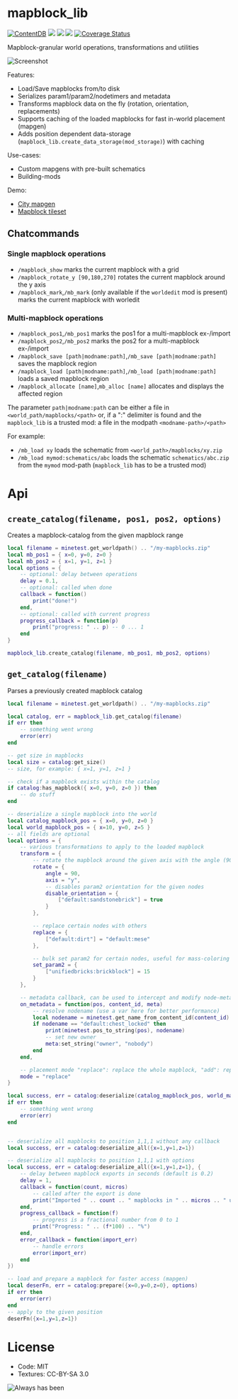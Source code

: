 
# mapblock_lib

[![ContentDB](https://content.minetest.net/packages/BuckarooBanzay/mapblock_lib/shields/downloads/)](https://content.minetest.net/packages/BuckarooBanzay/mapblock_lib/)
![](https://github.com/BuckarooBanzay/mapblock_lib/workflows/luacheck/badge.svg)
![](https://github.com/BuckarooBanzay/mapblock_lib/workflows/ldoc/badge.svg)
![](https://github.com/BuckarooBanzay/mapblock_lib/workflows/test/badge.svg)
[![Coverage Status](https://coveralls.io/repos/github/BuckarooBanzay/mapblock_lib/badge.svg?branch=main)](https://coveralls.io/github/BuckarooBanzay/mapblock_lib?branch=main)

Mapblock-granular world operations, transformations and utilities

![Screenshot](screenshot.png)

Features:

* Load/Save mapblocks from/to disk
* Serializes param1/param2/nodetimers and metadata
* Transforms mapblock data on the fly (rotation, orientation, replacements)
* Supports caching of the loaded mapblocks for fast in-world placement (mapgen)
* Adds position dependent data-storage (`mapblock_lib.create_data_storage(mod_storage)`) with caching

Use-cases:

* Custom mapgens with pre-built schematics
* Building-mods

Demo:

* [City mapgen](https://github.com/BuckarooBanzay/citygen)
* [Mapblock tileset](https://github.com/buckarooBanzay/mapblock_tileset)

## Chatcommands

### Single mapblock operations

* `/mapblock_show` marks the current mapblock with a grid
* `/mapblock_rotate_y [90,180,270]` rotates the current mapblock around the y axis
* `/mapblock_mark`,`/mb_mark` (only available if the `worldedit` mod is present) marks the current mapblock with worledit

### Multi-mapblock operations

* `/mapblock_pos1`,`/mb_pos1` marks the pos1 for a multi-mapblock ex-/import
* `/mapblock_pos2`,`/mb_pos2` marks the pos2 for a multi-mapblock ex-/import
* `/mapblock_save [path|modname:path]`,`/mb_save [path|modname:path]` saves the mapblock region
* `/mapblock_load [path|modname:path]`,`/mb_load [path|modname:path]` loads a saved mapblock region
* `/mapblock_allocate [name]`,`mb_alloc [name]` allocates and displays the affected region

The parameter `path|modname:path` can be either a file in `<world_path/mapblocks/<path>`
or, if a ":" delimiter is found and the `mapblock_lib` is a trusted mod: a file in the modpath `<modname-path>/<path>`

For example:
* `/mb_load xy` loads the schematic from `<world_path>/mapblocks/xy.zip`
* `/mb_load mymod:schematics/abc` loads the schematic `schematics/abc.zip` from the `mymod` mod-path (`mapblock_lib` has to be a trusted mod)

# Api

## `create_catalog(filename, pos1, pos2, options)`

Creates a mapblock-catalog from the given mapblock range

```lua
local filename = minetest.get_worldpath() .. "/my-mapblocks.zip"
local mb_pos1 = { x=0, y=0, z=0 }
local mb_pos2 = { x=1, y=1, z=1 }
local options = {
    -- optional: delay between operations
    delay = 0.1,
    -- optional: called when done
    callback = function()
        print("done!")
    end,
    -- optional: called with current progress
    progress_callback = function(p)
        print("progress: " .. p) -- 0 ... 1
    end
}

mapblock_lib.create_catalog(filename, mb_pos1, mb_pos2, options)
```

## `get_catalog(filename)`

Parses a previously created mapblock catalog

```lua
local filename = minetest.get_worldpath() .. "/my-mapblocks.zip"

local catalog, err = mapblock_lib.get_catalog(filename)
if err then
    -- something went wrong
    error(err)
end

-- get size in mapblocks
local size = catalog:get_size()
-- size, for example: { x=1, y=1, z=1 }

-- check if a mapblock exists within the catalog
if catalog:has_mapblock({ x=0, y=0, z=0 }) then
    -- do stuff
end

-- deserialize a single mapblock into the world
local catalog_mapblock_pos = { x=0, y=0, z=0 }
local world_mapblock_pos = { x=10, y=0, z=5 }
-- all fields are optional
local options = {
	-- various transformations to apply to the loaded mapblock
	transform = {
		-- rotate the mapblock around the given axis with the angle (90, 180, 270)
		rotate = {
			angle = 90,
			axis = "y",
			-- disables param2 orientation for the given nodes
			disable_orientation = {
				["default:sandstonebrick"] = true
			}
		},

		-- replace certain nodes with others
		replace = {
			["default:dirt"] = "default:mese"
		},

		-- bulk set param2 for certain nodes, useful for mass-coloring
		set_param2 = {
			["unifiedbricks:brickblock"] = 15
		}
	},

	-- metadata callback, can be used to intercept and modify node-metadata/inventory
	on_metadata = function(pos, content_id, meta)
		-- resolve nodename (use a var here for better performance)
		local nodename = minetest.get_name_from_content_id(content_id)
		if nodename == "default:chest_locked" then
			print(minetest.pos_to_string(pos), nodename)
			-- set new owner
			meta:set_string("owner", "nobody")
		end
	end,

	-- placement mode "replace": replace the whole mapblock, "add": replace only air nodes
	mode = "replace"
}

local success, err = catalog:deserialize(catalog_mapblock_pos, world_mapblock_pos, options)
if err then
    -- something went wrong
    error(err)
end


-- deserialize all mapblocks to position 1,1,1 without any callback
local success, err = catalog:deserialize_all({x=1,y=1,z=1})

-- deserialize all mapblocks to position 1,1,1 with options
local success, err = catalog:deserialize_all({x=1,y=1,z=1}, {
	-- delay between mapblock exports in seconds (default is 0.2)
	delay = 1,
	callback = function(count, micros)
		-- called after the export is done
		print("Imported " .. count .. " mapblocks in " .. micros .. " us")
	end,
	progress_callback = function(f)
		-- progress is a fractional number from 0 to 1
		print("Progress: " .. (f*100) .. "%")
	end,
	error_callback = function(import_err)
		-- handle errors
		error(import_err)
	end
})

-- load and prepare a mapblock for faster access (mapgen)
local deserFn, err = catalog:prepare({x=0,y=0,z=0}, options)
if err then
	error(err)
end
-- apply to the given position
deserFn({x=1,y=1,z=1})

```

# License

* Code: MIT
* Textures: CC-BY-SA 3.0

![Always has been](mapblocks.jpg)
